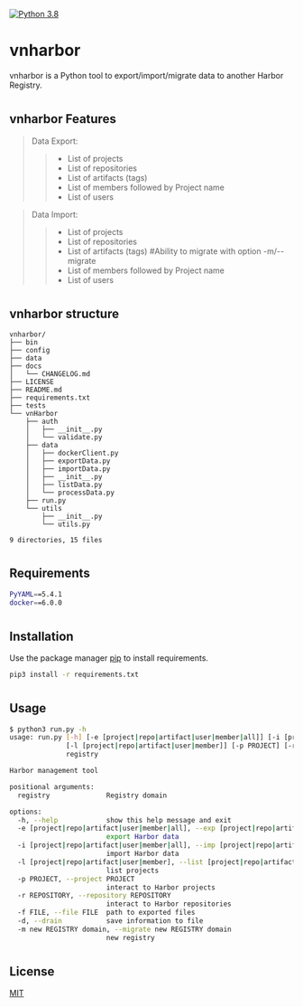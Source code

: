 [![Python 3.8](https://img.shields.io/badge/Python3-%3E%3D3.8-blue)](https://www.python.org/downloads)

# vnharbor
vnharbor is a Python tool to export/import/migrate data to another Harbor Registry.

#
## vnharbor Features
> Data Export:
>>- List of projects
>>- List of repositories
>>- List of artifacts (tags)
>>- List of members followed by Project name
>>- List of users

> Data Import:
>>- List of projects
>>- List of repositories
>>- List of artifacts (tags) #Ability to migrate with option -m/--migrate
>>- List of members followed by Project name
>>- List of users

#
## vnharbor structure
```python3
vnharbor/
├── bin
├── config
├── data
├── docs
│   └── CHANGELOG.md
├── LICENSE
├── README.md
├── requirements.txt
├── tests
└── vnHarbor
    ├── auth
    │   ├── __init__.py
    │   └── validate.py
    ├── data
    │   ├── dockerClient.py
    │   ├── exportData.py
    │   ├── importData.py
    │   ├── __init__.py
    │   ├── listData.py
    │   └── processData.py
    ├── run.py
    └── utils
        ├── __init__.py
        └── utils.py

9 directories, 15 files
```

#
## Requirements
```bash
PyYAML==5.4.1
docker==6.0.0
```

#
## Installation
Use the package manager [pip](https://pip.pypa.io/en/stable/) to install requirements.
```bash
pip3 install -r requirements.txt
```

#
## Usage
```bash
$ python3 run.py -h
usage: run.py [-h] [-e [project|repo|artifact|user|member|all]] [-i [project|repo|artifact|user|member|all]]
              [-l [project|repo|artifact|user|member]] [-p PROJECT] [-r REPOSITORY] [-f FILE] [-d] [-m new REGISTRY domain]
              registry

Harbor management tool

positional arguments:
  registry              Registry domain

options:
  -h, --help            show this help message and exit
  -e [project|repo|artifact|user|member|all], --exp [project|repo|artifact|user|member|all]
                        export Harbor data
  -i [project|repo|artifact|user|member|all], --imp [project|repo|artifact|user|member|all]
                        import Harbor data
  -l [project|repo|artifact|user|member], --list [project|repo|artifact|user|member]
                        list projects
  -p PROJECT, --project PROJECT
                        interact to Harbor projects
  -r REPOSITORY, --repository REPOSITORY
                        interact to Harbor repositories
  -f FILE, --file FILE  path to exported files
  -d, --drain           save information to file
  -m new REGISTRY domain, --migrate new REGISTRY domain
                        new registry
```

#
## License
[MIT](LICENSE)
